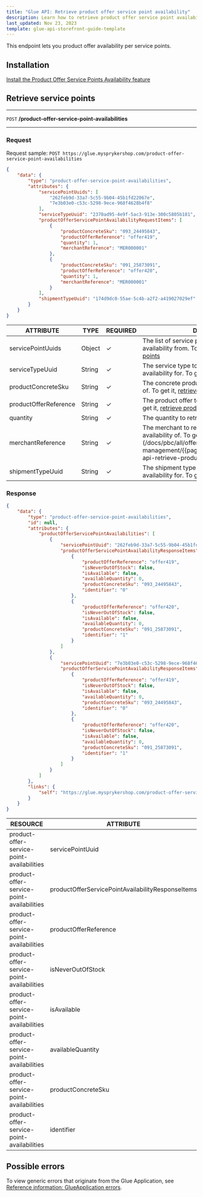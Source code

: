 ```yaml
---
title: "Glue API: Retrieve product offer service point availability"
description: Learn how to retrieve product offer service point availability using Glue API
last_updated: Nov 23, 2023
template: glue-api-storefront-guide-template
---
```


This endpoint lets you product offer availability per service points.

## Installation

[Install the Product Offer Service Points Availability feature](/docs/pbc/all/offer-management/{{page.version}}/unified-commerce/install-features/install-the-product-offer-service-points-availability-feature.html)

## Retrieve service points

***
`POST` **/product-offer-service-point-availabilities**
***

### Request

Request sample: `POST https://glue.mysprykershop.com/product-offer-service-point-availabilities`
```json
{
    "data": {
        "type": "product-offer-service-point-availabilities",
        "attributes": {
            "servicePointUuids": [
                "262feb9d-33a7-5c55-9b04-45b1fd22067e",
                "7e3b03e0-c53c-5298-9ece-968f4628b4f8"
            ],
            "serviceTypeUuid": "2370ad95-4e9f-5ac3-913e-300c5805b181",
            "productOfferServicePointAvailabilityRequestItems": [
                {
                    "productConcreteSku": "093_24495843",
                    "productOfferReference": "offer419",
                    "quantity": 1,
                    "merchantReference": "MER000001"
                },
                {
                    "productConcreteSku": "091_25873091",
                    "productOfferReference": "offer420",
                    "quantity": 1,
                    "merchantReference": "MER000001"
                }
            ],
            "shipmentTypeUuid": "174d9dc0-55ae-5c4b-a2f2-a419027029ef"
        }
    }
}
```

| ATTRIBUTE | TYPE | REQUIRED | DESCRIPTION |
| --- | --- | --- | --- |
| servicePointUuids | Object | &check; | The list of service points to retrieve the availability from. To get them, [retrieve service points](/docs/pbc/all/service-point-management/{{page.version}}/unified-commerce/manage-using-glue-api/manage-service-points/glue-api-retrieve-service-points.html) |
| serviceTypeUuid | String | &check; | The service type to retrieve the product offer availability for. To get it, [retrieve service types](/docs/pbc/all/service-point-management/{{page.version}}/unified-commerce/manage-using-glue-api/manage-service-types/glue-api-retrieve-service-types.html)|
| productConcreteSku | String | &check; | The concrete product to retrieve the availability of. To get it, [retrieve concrete products](/docs/pbc/all/product-information-management/{{page.version}}/marketplace/manage-using-glue-api/glue-api-retrieve-concrete-products.html)|
| productOfferReference | String | &check; | The product offer to retrieve the availability of. To get it, [retrieve product offers](/docs/pbc/all/offer-management/{{page.version}}/marketplace/glue-api-retrieve-product-offers.html)|
| quantity | String | &check; | The quantity to retrieve the availability for. |
| merchantReference | String | &check; | The merchant to retrieve the product offer availability of. To get it, retrieve product offers](/docs/pbc/all/offer-management/{{page.version}}/marketplace/glue-api-retrieve-product-offers.html)|
| shipmentTypeUuid | String | &check; | The shipment type to check the product offer availability for. To get it, [retrieve shipment types](/docs/pbc/all/carrier-management/{{page.version}}/base-shop/manage-using-glue-api/manage-shipment-types/glue-api-retrieve-shipment-types.html)|


### Response



```json
{
    "data": {
        "type": "product-offer-service-point-availabilities",
        "id": null,
        "attributes": {
            "productOfferServicePointAvailabilities": [
                {
                    "servicePointUuid": "262feb9d-33a7-5c55-9b04-45b1fd22067e",
                    "productOfferServicePointAvailabilityResponseItems": [
                        {
                            "productOfferReference": "offer419",
                            "isNeverOutOfStock": false,
                            "isAvailable": false,
                            "availableQuantity": 0,
                            "productConcreteSku": "093_24495843",
                            "identifier": "0"
                        },
                        {
                            "productOfferReference": "offer420",
                            "isNeverOutOfStock": false,
                            "isAvailable": false,
                            "availableQuantity": 0,
                            "productConcreteSku": "091_25873091",
                            "identifier": "1"
                        }
                    ]
                },
                {
                    "servicePointUuid": "7e3b03e0-c53c-5298-9ece-968f4628b4f8",
                    "productOfferServicePointAvailabilityResponseItems": [
                        {
                            "productOfferReference": "offer419",
                            "isNeverOutOfStock": false,
                            "isAvailable": false,
                            "availableQuantity": 0,
                            "productConcreteSku": "093_24495843",
                            "identifier": "0"
                        },
                        {
                            "productOfferReference": "offer420",
                            "isNeverOutOfStock": false,
                            "isAvailable": false,
                            "availableQuantity": 0,
                            "productConcreteSku": "091_25873091",
                            "identifier": "1"
                        }
                    ]
                }
            ]
        },
        "links": {
            "self": "https://glue.mysprykershop.com/product-offer-service-point-availabilities"
        }
    }
}
```

| RESOURCE | ATTRIBUTE | TYPE | DESCRIPTION |
| --- | --- | --- | --- |
| product-offer-service-point-availabilities | servicePointUuid | String | Define the service point for which the availability is provided. |
| product-offer-service-point-availabilities | productOfferServicePointAvailabilityResponseItems | Object | List of product offers returned for a `servicePointUuid`. |
| product-offer-service-point-availabilities | productOfferReference | String | Identifier of the product offer for which availability is returned. |
| product-offer-service-point-availabilities | isNeverOutOfStock | Boolean | Defines if the product offer can run out of stock. |
| product-offer-service-point-availabilities | isAvailable | String | Defines if the product offer is available for ordering. |
| product-offer-service-point-availabilities | availableQuantity | String | Defines the quantity of the product offer available for ordering.  |
| product-offer-service-point-availabilities | productConcreteSku | String |  |
| product-offer-service-point-availabilities | identifier | String |  |





## Possible errors

To view generic errors that originate from the Glue Application, see [Reference information: GlueApplication errors](/docs/dg/dev/glue-api/{{page.version}}/rest-api/reference-information-glueapplication-errors.html).
